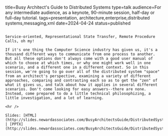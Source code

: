 title=Busy Architect's Guide   to Distributed Systems
type=talk
audience=For any intermediate audience, as a keynote, 90-minute session, half-day or full-day tutorial.
tags=presentation, architecture,enterprise,distributed systems,messaging,xml
date=2024-04-24
status=published
~~~~~~

Service-oriented, Representational State Transfer, Remote Procedure Calls, oh my!

If it's one thing the Computer Science industry has given us, it's a thousand different ways to communicate from one process to another. But all these options don't always come with a good user manual of which to choose at which times, or why one might work well in one scenario, and a different one in a different context. So in this session, we're going to go over all of the distributed system "space" from an architect's perspective, examining a variety of different approaches, comparing and contrasting each so as to get the "zen" of what it gives us, and talk about how it applies in several different scenarios. Don't come looking for easy answers--there are none. Instead, come prepared to do a little technical philosophizing, a little investigation, and a lot of learning.
    
<hr />

Slides: [HTML](http://slides.newardassociates.com/BusyArchitectsGuide/DistributedSystems.html) | [PPTX](http://slides.newardassociates.com/BusyArchitectsGuide/DistributedSystems.pptx)
